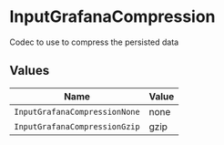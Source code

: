# InputGrafanaCompression

Codec to use to compress the persisted data


## Values

| Name                          | Value                         |
| ----------------------------- | ----------------------------- |
| `InputGrafanaCompressionNone` | none                          |
| `InputGrafanaCompressionGzip` | gzip                          |